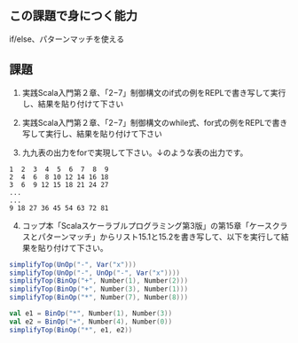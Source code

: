## この課題で身につく能力

if/else、パターンマッチを使える

## 課題

1. 実践Scala入門第２章、「2−7」制御構文のif式の例をREPLで書き写して実行し、結果を貼り付けて下さい

2. 実践Scala入門第２章、「2−7」制御構文のwhile式、for式の例をREPLで書き写して実行し、結果を貼り付けて下さい

3. 九九表の出力をforで実現して下さい。↓のような表の出力です。

```
1  2  3  4  5  6  7  8  9
2  4  6  8 10 12 14 16 18
3  6  9 12 15 18 21 24 27
...
...
9 18 27 36 45 54 63 72 81
```

4. コップ本「Scalaスケーラブルプログラミング第3版」の第15章「ケースクラスとパターンマッチ」からリスト15.1と15.2を書き写して、以下を実行して結果を貼り付けて下さい。

```scala
simplifyTop(UnOp("-", Var("x")))
simplifyTop(UnOp("-", UnOp("-", Var("x"))))
simplifyTop(BinOp("+", Number(1), Number(2)))
simplifyTop(BinOp("+", Number(3), Number(1)))
simplifyTop(BinOp("*", Number(7), Number(8)))

val e1 = BinOp("*", Number(1), Number(3))
val e2 = BinOp("+", Number(4), Number(0))
simplifyTop(BinOp("*", e1, e2))
```
